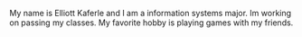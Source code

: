 My name is Elliott Kaferle and I am a information systems major.
Im working on passing my classes.
My favorite hobby is playing games with my friends.
